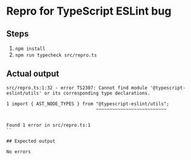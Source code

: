 # Repro for TypeScript ESLint bug

## Steps

1. `npm install`
2. `npm run typecheck src/repro.ts`

## Actual output

```
src/repro.ts:1:32 - error TS2307: Cannot find module '@typescript-eslint/utils' or its corresponding type declarations.

1 import { AST_NODE_TYPES } from "@typescript-eslint/utils";
                                 ~~~~~~~~~~~~~~~~~~~~~~~~~~


Found 1 error in src/repro.ts:1
``

## Expected output

No errors
